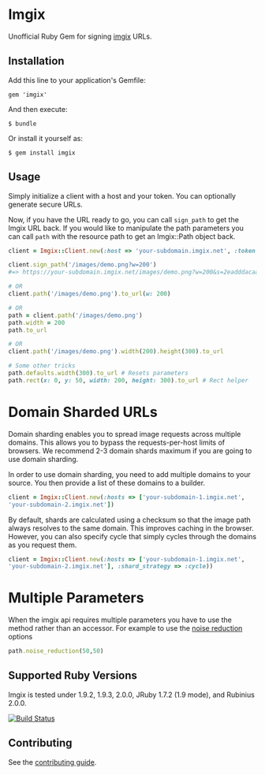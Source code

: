 # Imgix

Unofficial Ruby Gem for signing [imgix](http://imgix.com) URLs.


## Installation

Add this line to your application's Gemfile:

    gem 'imgix'

And then execute:

    $ bundle

Or install it yourself as:

    $ gem install imgix


## Usage

Simply initialize a client with a host and your token. You can optionally generate secure URLs.

Now, if you have the URL ready to go, you can call `sign_path` to get the Imgix URL back. If you would like to manipulate the path parameters you can call `path` with the resource path to get an Imgix::Path object back.

``` ruby
client = Imgix::Client.new(:host => 'your-subdomain.imgix.net', :token => 'your-token', :secure => true)

client.sign_path('/images/demo.png?w=200')
#=> https://your-subdomain.imgix.net/images/demo.png?w=200&s=2eadddacaa9bba4b88900d245f03f51e

# OR
client.path('/images/demo.png').to_url(w: 200)

# OR
path = client.path('/images/demo.png')
path.width = 200
path.to_url

# OR
client.path('/images/demo.png').width(200).height(300).to_url

# Some other tricks
path.defaults.width(300).to_url # Resets parameters
path.rect(x: 0, y: 50, width: 200, height: 300).to_url # Rect helper
```

# Domain Sharded URLs
Domain sharding enables you to spread image requests across multiple domains. This allows you to bypass the requests-per-host limits of browsers. We recommend 2-3 domain shards maximum if you are going to use domain sharding.

In order to use domain sharding, you need to add multiple domains to your source. You then provide a list of these domains to a builder.


``` ruby
client = Imgix::Client.new(:hosts => ['your-subdomain-1.imgix.net', 
'your-subdomain-2.imgix.net'])
```
By default, shards are calculated using a checksum so that the image path always resolves to the same domain. This improves caching in the browser. However, you can also specify cycle that simply cycles through the domains as you request them.


``` ruby
client = Imgix::Client.new(:hosts => ['your-subdomain-1.imgix.net', 
'your-subdomain-2.imgix.net'], :shard_strategy => :cycle))
```
# Multiple Parameters
When the imgix api requires multiple parameters you have to use the method rather than an accessor.
For example to use the [noise reduction](http://www.imgix.com/docs/urlapi/enhance#nr-nrs) options

``` ruby
path.noise_reduction(50,50)
```


## Supported Ruby Versions

Imgix is tested under 1.9.2, 1.9.3, 2.0.0, JRuby 1.7.2 (1.9 mode), and Rubinius 2.0.0.

[![Build Status](https://travis-ci.org/soffes/imgix-rb.png?branch=master)](https://travis-ci.org/soffes/imgix-rb)


## Contributing

See the [contributing guide](Contributing.markdown).
